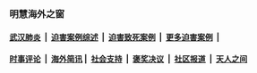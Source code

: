 
### 明慧海外之窗

####  [武汉肺炎](indexes/365.md?t=05061000) &nbsp;|&nbsp;  [迫害案例综述](indexes/328.md?t=05061000) &nbsp;|&nbsp; [迫害致死案例](indexes/277.md?t=05061000)  &nbsp;|&nbsp; [更多迫害案例](indexes/81.md?t=05061000)  &nbsp;|&nbsp; 
####  [时事评论](indexes/19.md?t=05061000) &nbsp;|&nbsp; [海外简讯](indexes/245.md?t=05061000)&nbsp;|&nbsp;  [社会支持](indexes/140.md?t=05061000) &nbsp;|&nbsp; [褒奖决议](indexes/282.md?t=05061000) &nbsp;|&nbsp; [社区报道](indexes/91.md?t=05061000)  &nbsp;|&nbsp; [天人之间](indexes/78.md?t=05061000) 

